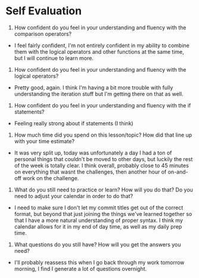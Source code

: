 # Self Evaluation

1. How confident do you feel in your understanding and fluency with the comparison operators?
* I feel fairly confident, I'm not entirely confident in my ability to combine them with the logical operators and other functions at the same time, but I will continue to learn more.
1. How confident do you feel in your understanding and fluency with the logical operators?
* Pretty good, again. I think I'm having a bit more trouble with fully understanding the iteration stuff but I'm getting there on that as well.
1. How confident do you feel in your understanding and fluency with the if statements?
* Feeling really strong about if statements (I think)
1. How much time did you spend on this lesson/topic? How did that line up with your time estimate?
* It was very split up, today was unfortunately a day I had a ton of personal things that couldn't be moved to other days, but luckily the rest of the week is totally clear. I think overall, probably close to 45 minutes on everything that wasnt the challenges, then another hour of on-and-off work on the challenge.
1. What do you still need to practice or learn? How will you do that? Do you need to adjust your calendar in order to do that?
* I need to make sure I don't let my commit titles get out of the correct format, but beyond that just joining the things we've learned together so that I have a more natural understanding of proper syntax. I think my calendar allows for it in my end of day time, as well as my daily prep time.
1. What questions do you still have? How will you get the answers you need?
* I'll probably reassess this when I go back through my work tomorrow morning, I find I generate a lot of questions overnight.
